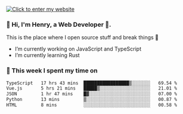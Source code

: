 [![Click to enter my website](https://github.com/zh30/zh30/assets/7930156/bb82b0df-3fb8-4136-8522-734cd2b27f6a)](https://blog.zhanghe.dev) 

### 👋 Hi, I'm Henry, a Web Developer 🚀.

This is the place where I open source stuff and break things :rofl:

- I’m currently working on JavaScript and TypeScript
- I’m currently learning Rust

### 💪 This week I spent my time on

<!--START_SECTION:waka-->

```txt
TypeScript   17 hrs 43 mins  █████████████████▒░░░░░░░   69.54 %
Vue.js       5 hrs 21 mins   █████▒░░░░░░░░░░░░░░░░░░░   21.01 %
JSON         1 hr 47 mins    █▓░░░░░░░░░░░░░░░░░░░░░░░   07.00 %
Python       13 mins         ▒░░░░░░░░░░░░░░░░░░░░░░░░   00.87 %
HTML         8 mins          ░░░░░░░░░░░░░░░░░░░░░░░░░   00.58 %
```

<!--END_SECTION:waka-->
